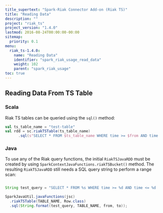 ```yaml
---
title_supertext: "Spark-Riak Connector Add-on (Riak TS)"
title: "Reading Data"
description: ""
project: "riak_ts"
project_version: "1.4.0"
lastmod: 2016-08-24T00:00:00-00:00
sitemap:
  priority: 0.1
menu:
  riak_ts-1.4.0:
    name: "Reading Data"
    identifier: "spark_riak_usage_read_data"
    weight: 102
    parent: "spark_riak_usage"
toc: true
---
```


## Reading Data From TS Table

### Scala

Riak TS tables can be queried using the `sql()` method:

```scala
val ts_table_name = "test-table"
val rdd = sc.riakTSTable(ts_table_name)
      .sql(s"SELECT * FROM $ts_table_name WHERE time >= $from AND time <= $to")
```

### Java

To use any of the Riak query functions, the initial `RiakTSJavaRDD` must be created by using `SparkContextJavaFunctions.riakTSBucket()` method. The resulting `RiakTSJavaRDD` still needs a SQL query string to perform a range scan:

```java

String test_query = "SELECT * FROM %s WHERE time >= %d AND time <= %d  AND  weather = 'sunny'"

SparkJavaUtil.javaFunctions(jsc)
  .riakTSTable(TABLE_NAME, Row.class)
  .sql(String.format(test_query, TABLE_NAME, from, to));
```
